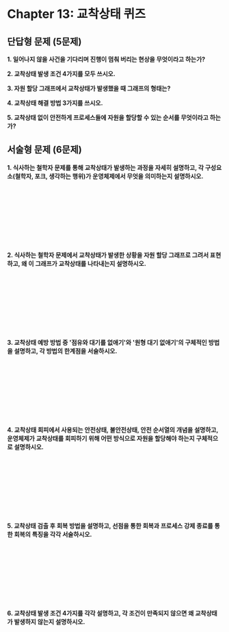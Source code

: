 # Chapter 13: 교착상태 퀴즈

## 단답형 문제 (5문제)

**1. 일어나지 않을 사건을 기다리며 진행이 멈춰 버리는 현상을 무엇이라고 하는가?**

**2. 교착상태 발생 조건 4가지를 모두 쓰시오.**

**3. 자원 할당 그래프에서 교착상태가 발생했을 때 그래프의 형태는?**

**4. 교착상태 해결 방법 3가지를 쓰시오.**

**5. 교착상태 없이 안전하게 프로세스들에 자원을 할당할 수 있는 순서를 무엇이라고 하는가?**

## 서술형 문제 (6문제)

**1. 식사하는 철학자 문제를 통해 교착상태가 발생하는 과정을 자세히 설명하고, 각 구성요소(철학자, 포크, 생각하는 행위)가 운영체제에서 무엇을 의미하는지 설명하시오.**

<br>
<br>
<br>
<br>
<br>
<br>
<br>
<br>

**2. 식사하는 철학자 문제에서 교착상태가 발생한 상황을 자원 할당 그래프로 그려서 표현하고, 왜 이 그래프가 교착상태를 나타내는지 설명하시오.**

<br>
<br>
<br>
<br>
<br>
<br>
<br>
<br>

**3. 교착상태 예방 방법 중 '점유와 대기를 없애기'와 '원형 대기 없애기'의 구체적인 방법을 설명하고, 각 방법의 한계점을 서술하시오.**

<br>
<br>
<br>
<br>
<br>
<br>
<br>
<br>

**4. 교착상태 회피에서 사용되는 안전상태, 불안전상태, 안전 순서열의 개념을 설명하고, 운영체제가 교착상태를 회피하기 위해 어떤 방식으로 자원을 할당해야 하는지 구체적으로 설명하시오.**

<br>
<br>
<br>
<br>
<br>
<br>
<br>
<br>

**5. 교착상태 검출 후 회복 방법을 설명하고, 선점을 통한 회복과 프로세스 강제 종료를 통한 회복의 특징을 각각 서술하시오.**

<br>
<br>
<br>
<br>
<br>
<br>
<br>
<br>

**6. 교착상태 발생 조건 4가지를 각각 설명하고, 각 조건이 만족되지 않으면 왜 교착상태가 발생하지 않는지 설명하시오.**
